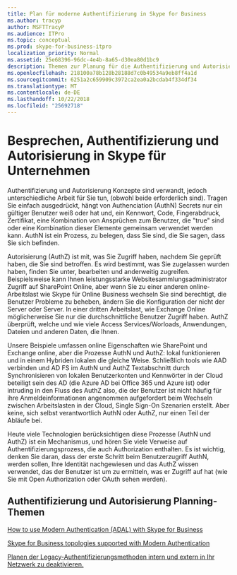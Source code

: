 ```yaml
---
title: Plan für moderne Authentifizierung in Skype for Business
ms.author: tracyp
author: MSFTTracyP
ms.audience: ITPro
ms.topic: conceptual
ms.prod: skype-for-business-itpro
localization_priority: Normal
ms.assetid: 25e68396-96dc-4e4b-8a65-d30ea80d1bc9
description: Themen zur Planung für die Authentifizierung und Autorisierung für Skype für Business Server, einschließlich der Integration in andere Produkte
ms.openlocfilehash: 218100a78b128b28188d7c0b49534a9eb8ff4a1d
ms.sourcegitcommit: 6251a2c659909c3972ca2ea0a2bcdab4f334df34
ms.translationtype: MT
ms.contentlocale: de-DE
ms.lasthandoff: 10/22/2018
ms.locfileid: "25692718"
---
```

# <a name="discussing-authentication-and-authorization-in-skype-for-business"></a>Besprechen, Authentifizierung und Autorisierung in Skype für Unternehmen

Authentifizierung und Autorisierung Konzepte sind verwandt, jedoch unterschiedliche Arbeit für Sie tun, (obwohl beide erforderlich sind). Tragen Sie einfach ausgedrückt, hängt von Authenciation (AuthN) Secrets nur ein gültiger Benutzer weiß oder hat und, ein Kennwort, Code, Fingerabdruck, Zertifikat, eine Kombination von Ansprüchen zum Benutzer, die "true" sind oder eine Kombination dieser Elemente gemeinsam verwendet werden kann. AuthN ist ein Prozess, zu belegen, dass Sie sind, die Sie sagen, dass Sie sich befinden.

Autorisierung (AuthZ) ist mit, was Sie Zugriff haben, nachdem Sie geprüft haben, die Sie sind betroffen. Es wird bestimmt, was Sie zugelassen wurden haben, finden Sie unter, bearbeiten und anderweitig zugreifen. Beispielsweise kann Ihnen leistungsstarke Websitesammlungsadministrator Zugriff auf SharePoint Online, aber wenn Sie zu einer anderen online-Arbeitslast wie Skype für Online Business wechseln Sie sind berechtigt, die Benutzer Probleme zu beheben, ändern Sie die Konfiguration der nicht der Server oder Server. In einer dritten Arbeitslast, wie Exchange Online möglicherweise Sie nur die durchschnittliche Benutzer Zugriff haben. AuthZ überprüft, welche und wie viele Access Services/Worloads, Anwendungen, Dateien und anderen Daten, die Ihnen.

Unsere Beispiele umfassen online Eigenschaften wie SharePoint und Exchange online, aber die Prozesse AuthN und AuthZ: lokal funktionieren und in einem Hybriden lokalen die gleiche Weise. Schließlich tools wie AAD verbinden und AD FS im AuthN und AuthZ Textabschnitt durch Synchronisieren von lokalen Benutzerkonten und Kennwörter in der Cloud beteiligt sein des AD (die Azure AD bei Office 365 und Azure ist) oder intruding in den Fluss des AuthZ also, die der Benutzer ist nicht häufig für ihre Anmeldeinformationen angenommen aufgefordert beim Wechseln zwischen Arbeitslasten in der Cloud, Single Sign-On Szenarien erstellt. Aber keine, sich selbst verantwortlich AuthN oder AuthZ, nur einen Teil der Abläufe bei.

Heute viele Technologien berücksichtigen diese Prozesse (AuthN und AuthZ) ist ein Mechanismus, und hören Sie viele Verweise auf Authentifizierungsprozess, die auch Authorization enthalten. Es ist wichtig, denken Sie daran, dass der erste Schritt beim Benutzerzugriff AuthN, werden sollen, Ihre Identität nachgewiesen und das AuthZ wissen verwendet, das der Benutzer ist um zu ermitteln, was er Zugriff auf hat (wie Sie mit Open Authorization oder OAuth sehen werden).

  
## <a name="authentication-and-authorization-planning-topics"></a>Authentifizierung und Autorisierung Planning-Themen

[How to use Modern Authentication (ADAL) with Skype for Business](plan-adal.md)

[Skype for Business topologies supported with Modern Authentication](topologies-supported.md)

[Planen der Legacy-Authentifizierungsmethoden intern und extern in Ihr Netzwerk zu deaktivieren.](turn-on-modern-auth.md)


